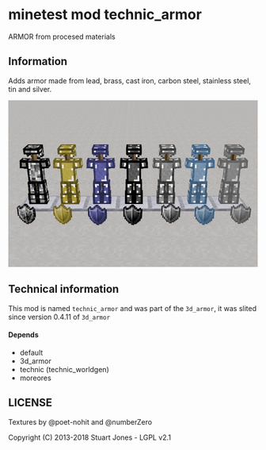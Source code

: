 minetest mod technic_armor
============================

ARMOR from procesed materials

Information
-----------

Adds armor made from lead, brass, cast iron, carbon steel, stainless steel, tin and silver.

![](screenshot.png)

Technical information
---------------------

This mod is named `technic_armor` and was part of the `3d_armor`, 
it was slited since version 0.4.11 of `3d_armor`

#### Depends

* default
* 3d_armor
* technic (technic_worldgen)
* moreores

## LICENSE

Textures by @poet-nohit and @numberZero

Copyright (C) 2013-2018 Stuart Jones - LGPL v2.1

